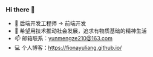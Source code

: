 ### Hi there 👋

- 🔭 后端开发工程师 -> 前端开发 
- 🌱 希望用技术推动社会发展，追求有物质基础的精神生活
- 📫 邮箱联系：yunmengze210@163.com
- 💻 个人博客：https://fionayuliang.github.io/

